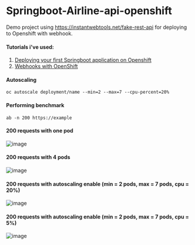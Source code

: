 # Springboot-Airline-api-openshift
Demo project using https://instantwebtools.net/fake-rest-api for deploying to Openshift with webhook.


#### Tutorials i've used: 
1. [Deploying your first Springboot application on Openshift](https://medium.com/fnplus/deploying-your-first-springboot-application-on-openshift-1dd5833aaab9)
2. [Webhooks with OpenShift](https://redhat-scholars.github.io/openshift-starter-guides/rhs-openshift-starter-guides/4.9/nationalparks-java-codechanges-github.html)



#### Autoscaling
```
oc autoscale deployment/name --min=2 --max=7 --cpu-percent=20% 
```

#### Performing benchmark
```
ab -n 200 https://example
```

#### 200 requests with one pod
![image](https://user-images.githubusercontent.com/58791006/160604384-cb868419-2181-4104-8191-dc26c37e6a68.png)

#### 200 requests with 4 pods
![image](https://user-images.githubusercontent.com/58791006/160605317-09450a88-8a65-4163-b1a8-1740a2cce1d3.png)

#### 200 requests with autoscaling enable (min = 2 pods, max = 7 pods, cpu = 20%)
![image](https://user-images.githubusercontent.com/58791006/160609222-773cf413-180d-483e-98d3-49c4cfa8c608.png)

#### 200 requests with autoscaling enable (min = 2 pods, max = 7 pods, cpu = 5%)
![image](https://user-images.githubusercontent.com/58791006/160610197-5c7a5efb-9fee-4ea7-8079-7892cbda8f64.png)


